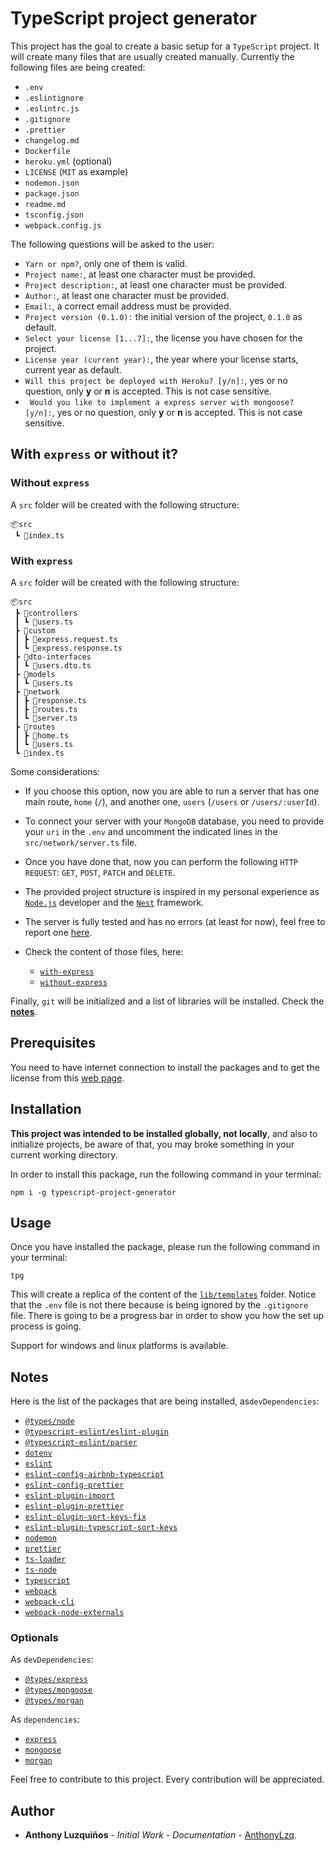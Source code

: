 # TypeScript project generator

This project has the goal to create a basic setup for a `TypeScript` project. It will create many files that are usually created manually. Currently the following files are being created:

- `.env`
- `.eslintignore`
- `.eslintrc.js`
- `.gitignore`
- `.prettier`
- `changelog.md`
- `Dockerfile`
- `heroku.yml` (optional)
- `LICENSE` (`MIT` as example)
- `nodemon.json`
- `package.json`
- `readme.md`
- `tsconfig.json`
- `webpack.config.js`

The following questions will be asked to the user:
  - `Yarn or npm?`, only one of them is valid.
  - `Project name:`, at least one character must be provided.
  - `Project description:`, at least one character must be provided.
  - `Author:`, at least one character must be provided.
  - `Email:`, a correct email address must be provided.
  - `Project version (0.1.0):` the initial version of the project, `0.1.0` as default.
  - `Select your license [1...7]:`, the license you have chosen for the project.
  - `License year (current year):`, the year where your license starts, current year as default.
  - `Will this project be deployed with Heroku? [y/n]:`, yes or no question, only **y** or **n** is accepted. This is not case sensitive.
  - ` Would you like to implement a express server with mongoose? [y/n]:`, yes or no question, only **y** or **n** is accepted. This is not case sensitive.

## With `express` or without it?

### Without `express`

A `src` folder will be created with the following structure:
```
📦src
 ┗ 📜index.ts
```

### With `express`

A `src` folder will be created with the following structure:
```
📦src
 ┣ 📂controllers
 ┃ ┗ 📜users.ts
 ┣ 📂custom
 ┃ ┣ 📜express.request.ts
 ┃ ┗ 📜express.response.ts
 ┣ 📂dto-interfaces
 ┃ ┗ 📜users.dto.ts
 ┣ 📂models
 ┃ ┗ 📜users.ts
 ┣ 📂network
 ┃ ┣ 📜response.ts
 ┃ ┣ 📜routes.ts
 ┃ ┗ 📜server.ts
 ┣ 📂routes
 ┃ ┣ 📜home.ts
 ┃ ┗ 📜users.ts
 ┗ 📜index.ts
```

Some considerations:

- If you choose this option, now you are able to run a server that has one main route, `home` (`/`), and another one, `users` (`/users` or `/users/:userId`).
- To connect your server with your `MongoDB` database, you need to provide your `uri` in the `.env` and uncomment the indicated lines in the `src/network/server.ts` file.
- Once you have done that, now you can perform the following `HTTP REQUEST`: `GET`, `POST`, `PATCH` and `DELETE`.
- The provided project structure is inspired in my personal experience as [`Node.js`](https://nodejs.org/en/) developer and the [`Nest`](https://nestjs.com/) framework.
- The server is fully tested and has no errors (at least for now), feel free to report one [here](https://github.com/AnthonyLzq/typescript-project-generator/issues).
- Check the content of those files, here:

  - [`with-express`]()
  - [`without-express`]()

Finally, `git` will be initialized and a list of libraries will be installed. Check the [**notes**](#notes).

## Prerequisites

You need to have internet connection to install the packages and to get the license from this [web page](https://choosealicense.com/licenses/).

## Installation

**This project was intended to be installed globally, not locally**, and also to initialize projects, be aware of that, you may broke something in your current working directory.

In order to install this package, run the following command in your terminal:

```console
npm i -g typescript-project-generator
```

## Usage

Once you have installed the package, please run the following command in your terminal:

```console
tpg
```

This will create a replica of the content of the [`lib/templates`](https://github.com/AnthonyLzq/typescript-project-generator/tree/master/lib/templates) folder. Notice that the `.env` file is not there because is being ignored by the `.gitignore` file. There is going to be a progress bar in order to show you how the set up process is going.

Support for windows and linux platforms is available.

## <a name="notes"></a>Notes

Here is the list of the packages that are being installed, as`devDependencies`:

- [`@types/node`](https://www.npmjs.com/package/@types/node)
- [`@typescript-eslint/eslint-plugin`](https://www.npmjs.com/package/@typescript-eslint/eslint-plugin)
- [`@typescript-eslint/parser`](https://www.npmjs.com/package/@typescript-eslint/parser)
- [`dotenv`](https://www.npmjs.com/package/dotenv)
- [`eslint`](https://www.npmjs.com/package/eslint)
- [`eslint-config-airbnb-typescript`](https://www.npmjs.com/package/eslint-config-airbnb-typescript)
- [`eslint-config-prettier`](https://www.npmjs.com/package/eslint-config-prettier)
- [`eslint-plugin-import`](https://www.npmjs.com/package/eslint-plugin-import)
- [`eslint-plugin-prettier`](https://www.npmjs.com/package/eslint-plugin-prettier)
- [`eslint-plugin-sort-keys-fix`](https://www.npmjs.com/package/eslint-plugin-sort-keys-fix)
- [`eslint-plugin-typescript-sort-keys`](https://www.npmjs.com/package/eslint-plugin-typescript-sort-keys)
- [`nodemon`](https://www.npmjs.com/package/nodemon)
- [`prettier`](https://www.npmjs.com/package/prettier)
- [`ts-loader`](https://www.npmjs.com/package/ts-loader)
- [`ts-node`](https://www.npmjs.com/package/ts-node)
- [`typescript`](https://www.npmjs.com/package/typescript)
- [`webpack`](https://www.npmjs.com/package/webpack)
- [`webpack-cli`](https://www.npmjs.com/package/webpack-cli)
- [`webpack-node-externals`](https://www.npmjs.com/package/webpack-node-externals)

### Optionals

As `devDependencies`:

- [`@types/express`](https://github.com/AnthonyLzq/typescript-project-generator/issues)
- [`@types/mongoose`](https://www.npmjs.com/package/@types/mongoose)
- [`@types/morgan`](https://www.npmjs.com/package/@types/morgan)

As `dependencies`:
- [`express`](https://expressjs.com/)
- [`mongoose`](https://mongoosejs.com/)
- [`morgan`](https://www.npmjs.com/package/morgan)

Feel free to contribute to this project. Every contribution will be appreciated.

## Author
-   **Anthony Luzquiños** - _Initial Work_ - _Documentation_ - [AnthonyLzq](https://github.com/AnthonyLzq).
